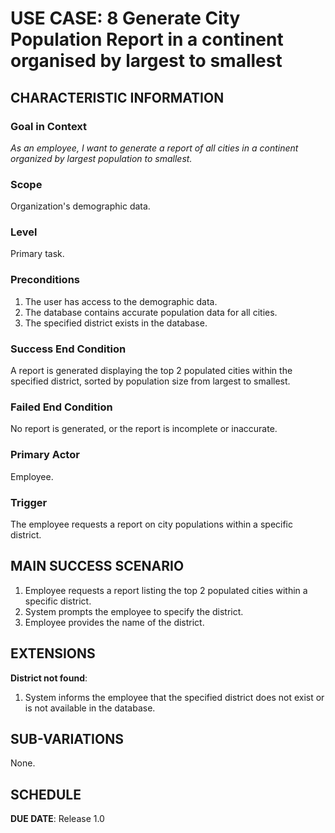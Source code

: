 # USE CASE: 8 Generate City Population Report in a continent organised by largest to smallest

## CHARACTERISTIC INFORMATION

### Goal in Context

*As an employee, I want to generate a report of all cities in a continent organized by largest population to smallest.*

### Scope

Organization's demographic data.

### Level

Primary task.

### Preconditions

1. The user has access to the demographic data.
2. The database contains accurate population data for all cities.
3. The specified district exists in the database.

### Success End Condition

A report is generated displaying the top 2 populated cities within the specified district, sorted by population size from largest to smallest.

### Failed End Condition

No report is generated, or the report is incomplete or inaccurate.

### Primary Actor

Employee.

### Trigger

The employee requests a report on city populations within a specific district.

## MAIN SUCCESS SCENARIO

1. Employee requests a report listing the top 2 populated cities within a specific district.
2. System prompts the employee to specify the district.
3. Employee provides the name of the district.

## EXTENSIONS

**District not found**:
   1. System informs the employee that the specified district does not exist or is not available in the database.

## SUB-VARIATIONS

None.

## SCHEDULE

**DUE DATE**: Release 1.0
